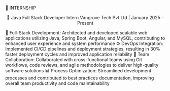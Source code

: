 💼 INTERNSHIP
<div align="center">
🏢 Java Full Stack Developer Intern
Vangrove Tech Pvt Ltd | January 2025 - Present
</div>

🚀 Full-Stack Development: Architected and developed scalable web applications utilizing Java, Spring Boot, Angular, and MySQL, contributing to enhanced user experience and system performance
⚙️ DevOps Integration: Implemented CI/CD pipelines and deployment strategies, resulting in 30% faster deployment cycles and improved application reliability
👥 Team Collaboration: Collaborated with cross-functional teams using Git workflows, code reviews, and agile methodologies to deliver high-quality software solutions
📊 Process Optimization: Streamlined development processes and contributed to best practices documentation, improving overall team productivity and code maintainability
